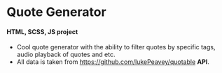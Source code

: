 # Quote Generator
#### HTML, SCSS, JS project
* Cool quote generator with the ability to filter quotes by specific tags, audio playback of quotes and etc.
* All data is taken from https://github.com/lukePeavey/quotable __API__.
